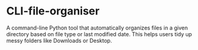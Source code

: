 # CLI-file-organiser
 A command-line Python tool that automatically organizes files in a given directory based on file type or last modified date. This helps users tidy up messy folders like Downloads or Desktop.
